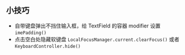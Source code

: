 ## 小技巧

- 自带键盘弹出不挡住输入框，给 TextField 的容器 modifier 设置 `imePadding()`
- 点击空白处隐藏软键盘 `LocalFocusManager.current.clearFocus()` 或者 `KeyboardController.hide()`